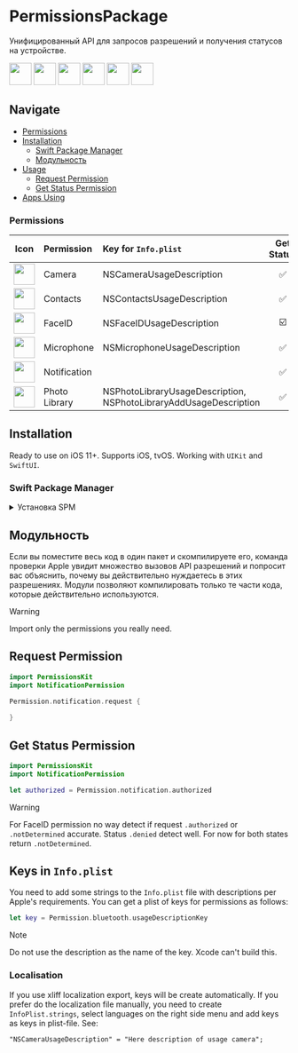 # PermissionsPackage

Унифицированный API для запросов разрешений и получения статусов на устройстве.

<p float="center">
        <img src="https://github.com/StasonLV/PermissionsPackage/assets/98527464/0d1d47c1-7d04-4b53-b741-bd99536f6274" width="40">
    <img src="https://github.com/StasonLV/PermissionsPackage/assets/98527464/63916552-441c-49dd-8295-f11a4dd85770" width="40">
    <img src="https://github.com/StasonLV/PermissionsPackage/assets/98527464/df6a957f-fe29-4022-944b-c2d7be628b92" width="40">
    <img src="https://github.com/StasonLV/PermissionsPackage/assets/98527464/7aa48fa0-4529-458f-a187-fb9107bbf9ef" width="40">
    <img src="https://github.com/StasonLV/PermissionsPackage/assets/98527464/99a8791e-b13d-4d6d-ad96-b9c43d256463" width="40">
    <img src="https://github.com/StasonLV/PermissionsPackage/assets/98527464/617500b5-cd41-471f-b132-5072a089d4f2" width="40">
</p>

## Navigate

- [Permissions](#permissions)
- [Installation](#installation)
    - [Swift Package Manager](#swift-package-manager)
    - [Модульность](#модульность)
- [Usage](#request-permission)
    - [Request Permission](#request-permission)
    - [Get Status Permission](#get-status-permission)
- [Apps Using](#apps-using)

### Permissions

| Icon |  Permission | Key for `Info.plist` | Get Status | Make Request |
| :--: | :---------- | :------------------- | :--------: | :----------: |
| <img src="https://cdn.sparrowcode.io/github/permissionskit/icons/camera.png" width="38"> | Camera | NSCameraUsageDescription | ✅ | ✅ |
| <img src="https://cdn.sparrowcode.io/github/permissionskit/icons/contacts.png" width="38"> | Contacts | NSContactsUsageDescription | ✅ | ✅ |
| <img src="https://cdn.sparrowcode.io/github/permissionskit/icons/faceid.png" width="38"> | FaceID | NSFaceIDUsageDescription | ☑️ | ✅ |
| <img src="https://cdn.sparrowcode.io/github/permissionskit/icons/microphone.png" width="38"> | Microphone | NSMicrophoneUsageDescription | ✅ | ✅ |
| <img src="https://cdn.sparrowcode.io/github/permissionskit/icons/notifications.png" width="38"> | Notification | | ✅ | ✅ |
| <img src="https://cdn.sparrowcode.io/github/permissionskit/icons/photos.png" width="38"> | Photo Library | NSPhotoLibraryUsageDescription, NSPhotoLibraryAddUsageDescription | ✅ | ✅ |

## Installation

Ready to use on iOS 11+. Supports iOS, tvOS. Working with `UIKit` and `SwiftUI`.

### Swift Package Manager

<details><summary>Установка SPM</summary>

In Xcode go to Project -> Your Project Name -> `Package Dependencies` -> Tap *Plus*. Insert url:

```
https://github.com/sparrowcode/PermissionsKit
```

Next, choose the permissions that you need. But don't add all of them, because apple will reject app.
Or adding it to the `dependencies` of your `Package.swift`:

```swift
dependencies: [
    .package(url: "https://github.com/sparrowcode/PermissionsKit", .upToNextMajor(from: "10.0.1"))
]
```

and choose valid targets.

</details>

## Модульность

Если вы поместите весь код в один пакет и скомпилируете его, команда проверки Apple увидит множество вызовов API разрешений и попросит вас объяснить, почему вы действительно нуждаетесь в этих разрешениях. 
Модули позволяют компилировать только те части кода, которые действительно используются.

> [!WARNING]
> Import only the permissions you really need.

## Request Permission

```swift
import PermissionsKit
import NotificationPermission

Permission.notification.request {
    
}
```

## Get Status Permission

```swift
import PermissionsKit
import NotificationPermission

let authorized = Permission.notification.authorized
```

> [!WARNING]
> For FaceID permission no way detect if request `.authorized` or `.notDetermined` accurate. Status `.denied` detect well. For now for both states return `.notDetermined`. 

## Keys in `Info.plist`

You need to add some strings to the `Info.plist` file with descriptions per Apple's requirements. You can get a plist of keys for permissions as follows:

```swift
let key = Permission.bluetooth.usageDescriptionKey
```

> [!NOTE]
> Do not use the description as the name of the key. Xcode can't build this.

### Localisation

If you use xliff localization export, keys will be create automatically. If you prefer do the localization file manually, you need to create `InfoPlist.strings`, select languages on the right side menu and add keys as keys in plist-file. See:

```
"NSCameraUsageDescription" = "Here description of usage camera";
```

